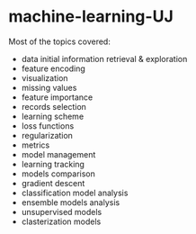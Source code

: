 # machine-learning-UJ

Most of the topics covered:
- data initial information retrieval & exploration
- feature encoding
- visualization
- missing values
- feature importance
- records selection
- learning scheme
- loss functions
- regularization
- metrics
- model management
- learning tracking
- models comparison
- gradient descent
- classification model analysis
- ensemble models analysis
- unsupervised models
- clasterization models
